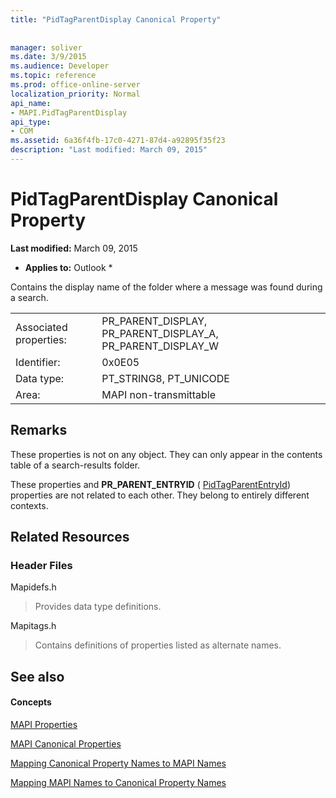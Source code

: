 ```yaml
---
title: "PidTagParentDisplay Canonical Property"
 
 
manager: soliver
ms.date: 3/9/2015
ms.audience: Developer
ms.topic: reference
ms.prod: office-online-server
localization_priority: Normal
api_name:
- MAPI.PidTagParentDisplay
api_type:
- COM
ms.assetid: 6a36f4fb-17c0-4271-87d4-a92895f35f23
description: "Last modified: March 09, 2015"
---
```


# PidTagParentDisplay Canonical Property

 **Last modified:** March 09, 2015 
  
 * **Applies to:** Outlook * 
  
Contains the display name of the folder where a message was found during a search.
  
|||
|:-----|:-----|
|Associated properties:  <br/> |PR_PARENT_DISPLAY, PR_PARENT_DISPLAY_A, PR_PARENT_DISPLAY_W  <br/> |
|Identifier:  <br/> |0x0E05  <br/> |
|Data type:  <br/> |PT_STRING8, PT_UNICODE  <br/> |
|Area:  <br/> |MAPI non-transmittable  <br/> |
   
## Remarks

These properties is not on any object. They can only appear in the contents table of a search-results folder.
  
These properties and **PR_PARENT_ENTRYID** ( [PidTagParentEntryId](pidtagparententryid-canonical-property.md)) properties are not related to each other. They belong to entirely different contexts.
  
## Related Resources

### Header Files

Mapidefs.h
  
> Provides data type definitions.
    
Mapitags.h
  
> Contains definitions of properties listed as alternate names.
    
## See also

#### Concepts

[MAPI Properties](mapi-properties.md)
  
[MAPI Canonical Properties](mapi-canonical-properties.md)
  
[Mapping Canonical Property Names to MAPI Names](mapping-canonical-property-names-to-mapi-names.md)
  
[Mapping MAPI Names to Canonical Property Names](mapping-mapi-names-to-canonical-property-names.md)

